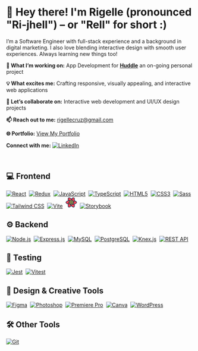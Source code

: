# 👋 Hey there! I'm **Rigelle** (pronounced "Ri-jhell") – or "Rell" for short :)

I’m a Software Engineer with full-stack experience and a background in digital marketing. I also love blending interactive design with smooth user experiences. Always learning new things too!  

**🌱 What I’m working on:** App Development for [**Huddle**](https://rigelle-cruz.github.io/portfolio/) an on-going personal project

**💡 What excites me:** Crafting responsive, visually appealing, and interactive web applications 

**🤝 Let’s collaborate on:** Interactive web development and UI/UX design projects 

**📫 Reach out to me:** [rigellecruz@gmail.com](mailto:rigellecruz@gmail.com)  

**🌐 Portfolio:** [View My Portfolio](https://rigelle-cruz.github.io/portfolio/) 

**Connect with me:** <a href="https://www.linkedin.com/in/rigelle-cruz-9b8116204" target="_blank">
  <img src="https://raw.githubusercontent.com/rahuldkjain/github-profile-readme-generator/master/src/images/icons/Social/linked-in-alt.svg" alt="LinkedIn" width="15" height="15">
</a>

&nbsp;


## 💻 Frontend
<a href="https://reactjs.org/"><img src="https://cdn.jsdelivr.net/gh/devicons/devicon/icons/react/react-original-wordmark.svg" alt="React" width="30" height="30"></a>&nbsp;
<a href="https://redux.js.org"><img src="https://cdn.jsdelivr.net/gh/devicons/devicon/icons/redux/redux-original.svg" alt="Redux" width="30" height="30"></a>&nbsp;
<a href="https://developer.mozilla.org/en-US/docs/Web/JavaScript"><img src="https://cdn.jsdelivr.net/gh/devicons/devicon/icons/javascript/javascript-original.svg" alt="JavaScript" width="30" height="30"></a>&nbsp;
<a href="https://www.typescriptlang.org/"><img src="https://cdn.jsdelivr.net/gh/devicons/devicon/icons/typescript/typescript-original.svg" alt="TypeScript" width="30" height="30"></a>&nbsp;
<a href="https://www.w3.org/html/"><img src="https://cdn.jsdelivr.net/gh/devicons/devicon/icons/html5/html5-original-wordmark.svg" alt="HTML5" width="30" height="30"></a>&nbsp;
<a href="https://www.w3schools.com/css/"><img src="https://cdn.jsdelivr.net/gh/devicons/devicon/icons/css3/css3-original-wordmark.svg" alt="CSS3" width="30" height="30"></a>&nbsp;
<a href="https://sass-lang.com"><img src="https://cdn.jsdelivr.net/gh/devicons/devicon/icons/sass/sass-original.svg" alt="Sass" width="30" height="30"></a>&nbsp;
<a href="https://tailwindcss.com/"><img src="https://www.vectorlogo.zone/logos/tailwindcss/tailwindcss-icon.svg" alt="Tailwind CSS" width="30" height="30"></a>&nbsp;
<a href="https://vitejs.dev/"><img src="https://cdn.jsdelivr.net/gh/devicons/devicon/icons/vite/vite-original.svg" alt="Vite" width="30" height="30"></a>&nbsp;
<a href="https://tanstack.com/query/latest"><img src="https://raw.githubusercontent.com/TanStack/query/main/media/emblem-light.svg" alt="React Query" width="30" height="30"></a>&nbsp;
<a href="https://storybook.js.org/"><img src="https://cdn.jsdelivr.net/gh/devicons/devicon/icons/storybook/storybook-original.svg" alt="Storybook" width="30" height="30"></a>


## ⚙️ Backend
<a href="https://nodejs.org/"><img src="https://cdn.jsdelivr.net/gh/devicons/devicon/icons/nodejs/nodejs-original-wordmark.svg" alt="Node.js" width="30" height="30"></a>&nbsp;
<a href="https://expressjs.com/"><img src="https://cdn.jsdelivr.net/gh/devicons/devicon/icons/express/express-original-wordmark.svg" alt="Express.js" width="30" height="30"></a>&nbsp;
<a href="https://www.mysql.com/"><img src="https://cdn.jsdelivr.net/gh/devicons/devicon/icons/mysql/mysql-original-wordmark.svg" alt="MySQL" width="30" height="30"></a>&nbsp;
<a href="https://www.postgresql.org/"><img src="https://cdn.jsdelivr.net/gh/devicons/devicon/icons/postgresql/postgresql-original-wordmark.svg" alt="PostgreSQL" width="30" height="30"></a>&nbsp;
<a href="https://knexjs.org/"><img src="https://cdn.jsdelivr.net/gh/devicons/devicon/icons/knexjs/knexjs-original.svg" alt="Knex.js" width="30" height="30"></a>&nbsp;
<a href="https://restfulapi.net/"><img src="https://cdn-icons-png.flaticon.com/512/3135/3135715.png" alt="REST API" width="30" height="30"></a>


## 🧪 Testing
<a href="https://jestjs.io/"><img src="https://cdn.jsdelivr.net/gh/devicons/devicon/icons/jest/jest-plain.svg" alt="Jest" width="30" height="30"></a>&nbsp;
<a href="https://vitest.dev/"><img src="https://vitest.dev/logo.svg" alt="Vitest" width="30" height="30"></a>


## 🎨 Design & Creative Tools
<a href="https://www.figma.com/"><img src="https://cdn.jsdelivr.net/gh/devicons/devicon/icons/figma/figma-original.svg" alt="Figma" width="30" height="30"></a>&nbsp;
<a href="https://www.adobe.com/products/photoshop.html"><img src="https://cdn.jsdelivr.net/gh/devicons/devicon/icons/photoshop/photoshop-plain.svg" alt="Photoshop" width="30" height="30"></a>&nbsp;
<a href="https://www.adobe.com/products/premiere.html"><img src="https://cdn.jsdelivr.net/gh/devicons/devicon/icons/premierepro/premierepro-original.svg" alt="Premiere Pro" width="30" height="30"></a>&nbsp;
<a href="https://www.canva.com/"><img src="https://cdn.jsdelivr.net/gh/devicons/devicon/icons/canva/canva-original.svg" alt="Canva" width="30" height="30"></a>&nbsp;
<a href="https://wordpress.org/"><img src="https://cdn.jsdelivr.net/gh/devicons/devicon/icons/wordpress/wordpress-plain.svg" alt="WordPress" width="30" height="30"></a>


## 🛠 Other Tools
<a href="https://git-scm.com/"><img src="https://cdn.jsdelivr.net/gh/devicons/devicon/icons/git/git-original.svg" alt="Git" width="30" height="30"></a>
